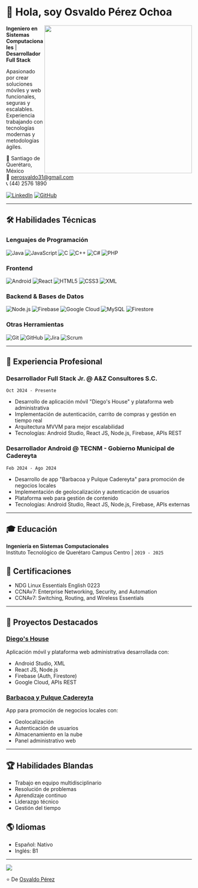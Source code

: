 # 👋 Hola, soy Osvaldo Pérez Ochoa

<img align="right" src="https://github-readme-stats.vercel.app/api?username=tuusuario&show_icons=true&theme=dracula&count_private=true" width="400"/>

**Ingeniero en Sistemas Computacionales** | **Desarrollador Full Stack**

Apasionado por crear soluciones móviles y web funcionales, seguras y escalables. Experiencia trabajando con tecnologías modernas y metodologías ágiles.

📍 Santiago de Querétaro, México  
📧 perosvaldo31@gmail.com  
📞 (44) 2576 1890  

[![LinkedIn](https://img.shields.io/badge/LinkedIn-0077B5?style=for-the-badge&logo=linkedin&logoColor=white)](tu-linkedin)
[![GitHub](https://img.shields.io/badge/GitHub-100000?style=for-the-badge&logo=github&logoColor=white)](tu-github)

---

## 🛠 Habilidades Técnicas

### Lenguajes de Programación
![Java](https://img.shields.io/badge/Java-ED8B00?style=for-the-badge&logo=openjdk&logoColor=white)
![JavaScript](https://img.shields.io/badge/JavaScript-F7DF1E?style=for-the-badge&logo=javascript&logoColor=black)
![C](https://img.shields.io/badge/C-00599C?style=for-the-badge&logo=c&logoColor=white)
![C++](https://img.shields.io/badge/C%2B%2B-00599C?style=for-the-badge&logo=c%2B%2B&logoColor=white)
![C#](https://img.shields.io/badge/C%23-239120?style=for-the-badge&logo=c-sharp&logoColor=white)
![PHP](https://img.shields.io/badge/PHP-777BB4?style=for-the-badge&logo=php&logoColor=white)

### Frontend
![Android](https://img.shields.io/badge/Android-3DDC84?style=for-the-badge&logo=android&logoColor=white)
![React](https://img.shields.io/badge/React-20232A?style=for-the-badge&logo=react&logoColor=61DAFB)
![HTML5](https://img.shields.io/badge/HTML5-E34F26?style=for-the-badge&logo=html5&logoColor=white)
![CSS3](https://img.shields.io/badge/CSS3-1572B6?style=for-the-badge&logo=css3&logoColor=white)
![XML](https://img.shields.io/badge/XML-000000?style=for-the-badge)

### Backend & Bases de Datos
![Node.js](https://img.shields.io/badge/Node.js-43853D?style=for-the-badge&logo=node.js&logoColor=white)
![Firebase](https://img.shields.io/badge/Firebase-FFCA28?style=for-the-badge&logo=firebase&logoColor=black)
![Google Cloud](https://img.shields.io/badge/Google_Cloud-4285F4?style=for-the-badge&logo=google-cloud&logoColor=white)
![MySQL](https://img.shields.io/badge/MySQL-005C84?style=for-the-badge&logo=mysql&logoColor=white)
![Firestore](https://img.shields.io/badge/Firestore-FFCA28?style=for-the-badge&logo=firebase&logoColor=black)

### Otras Herramientas
![Git](https://img.shields.io/badge/Git-F05032?style=for-the-badge&logo=git&logoColor=white)
![GitHub](https://img.shields.io/badge/GitHub-100000?style=for-the-badge&logo=github&logoColor=white)
![Jira](https://img.shields.io/badge/Jira-0052CC?style=for-the-badge&logo=Jira&logoColor=white)
![Scrum](https://img.shields.io/badge/Scrum-6DB33F?style=for-the-badge&logo=scrum&logoColor=white)

---

## 💼 Experiencia Profesional

### **Desarrollador Full Stack Jr.** @ A&Z Consultores S.C.
`Oct 2024 - Presente`
- Desarrollo de aplicación móvil "Diego's House" y plataforma web administrativa
- Implementación de autenticación, carrito de compras y gestión en tiempo real
- Arquitectura MVVM para mejor escalabilidad
- Tecnologías: Android Studio, React JS, Node.js, Firebase, APIs REST

### **Desarrollador Android** @ TECNM - Gobierno Municipal de Cadereyta
`Feb 2024 - Ago 2024`
- Desarrollo de app "Barbacoa y Pulque Cadereyta" para promoción de negocios locales
- Implementación de geolocalización y autenticación de usuarios
- Plataforma web para gestión de contenido
- Tecnologías: Android Studio, React JS, Node.js, Firebase, APIs externas

---

## 🎓 Educación
**Ingeniería en Sistemas Computacionales**  
Instituto Tecnológico de Querétaro Campus Centro | `2019 - 2025`

## 📜 Certificaciones
- NDG Linux Essentials English 0223
- CCNAv7: Enterprise Networking, Security, and Automation
- CCNAv7: Switching, Routing, and Wireless Essentials

---

## 🌟 Proyectos Destacados

### [Diego's House](link-al-proyecto)
Aplicación móvil y plataforma web administrativa desarrollada con:
- Android Studio, XML
- React JS, Node.js
- Firebase (Auth, Firestore)
- Google Cloud, APIs REST

### [Barbacoa y Pulque Cadereyta](link-al-proyecto)
App para promoción de negocios locales con:
- Geolocalización
- Autenticación de usuarios
- Almacenamiento en la nube
- Panel administrativo web

---

## 🏆 Habilidades Blandas
- Trabajo en equipo multidisciplinario
- Resolución de problemas
- Aprendizaje continuo
- Liderazgo técnico
- Gestión del tiempo

## 🌎 Idiomas
- Español: Nativo
- Inglés: B1

---

<img align="center" src="https://github-readme-stats.vercel.app/api/top-langs/?username=tuusuario&layout=compact&theme=dracula" />

⭐️ De [Osvaldo Pérez](https://github.com/tuusuario)
